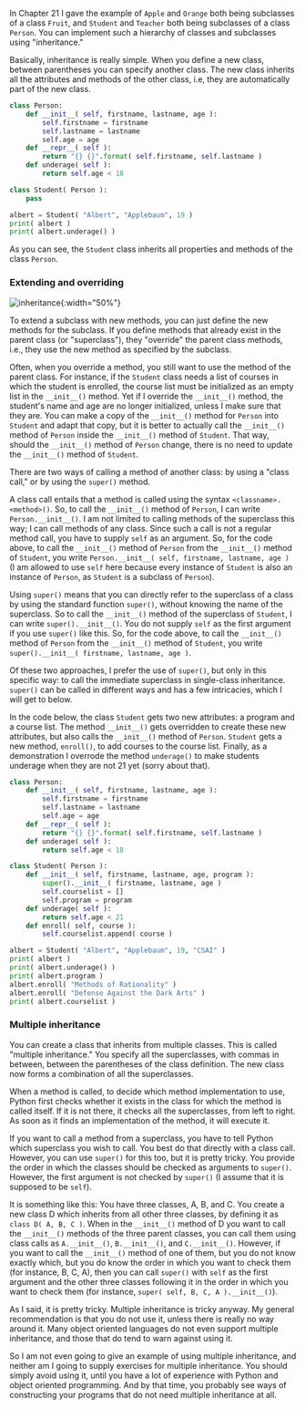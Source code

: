 In Chapter
21
I gave the example of `Apple` and `Orange` both being subclasses of a
class `Fruit`, and `Student` and `Teacher` both being subclasses of a
class `Person`. You can implement such a hierarchy of classes and
subclasses using "inheritance."

Basically, inheritance is really simple. When you define a new class,
between parentheses you can specify another class. The new class
inherits all the attributes and methods of the other class, i.e, they
are automatically part of the new class.

```python
class Person:
    def __init__( self, firstname, lastname, age ):
        self.firstname = firstname
        self.lastname = lastname
        self.age = age
    def __repr__( self ):
        return "{} {}".format( self.firstname, self.lastname )
    def underage( self ):
        return self.age < 18

class Student( Person ):
    pass

albert = Student( "Albert", "Applebaum", 19 )
print( albert )
print( albert.underage() )
```

As you can see, the `Student` class inherits all properties and methods
of the class `Person`.

### Extending and overriding

![inheritance](media/Inheritance.png "inheritance"){:width="50%"}

To extend a subclass with new methods, you can just define the new
methods for the subclass. If you define methods that already exist in
the parent class (or "superclass"), they "override" the parent class
methods, i.e., they use the new method as specified by the subclass.

Often, when you override a method, you still want to use the method of
the parent class. For instance, if the `Student` class needs a list of
courses in which the student is enrolled, the course list must be
initialized as an empty list in the `__init__()` method. Yet if I
override the `__init__()` method, the student's name and age are no
longer initialized, unless I make sure that they are. You can make a
copy of the `__init__()` method for `Person` into `Student` and adapt
that copy, but it is better to actually call the `__init__()` method of
`Person` inside the `__init__()` method of `Student`. That way, should
the `__init__()` method of `Person` change, there is no need to update
the `__init__()` method of `Student`.

There are two ways of calling a method of another class: by using a
"class call," or by using the `super()` method.

A class call entails that a method is called using the syntax
`<classname>.<method>()`. So, to call the `__init__()` method of
`Person`, I can write `Person.__init__()`. I am not limited to calling
methods of the superclass this way; I can call methods of any class.
Since such a call is not a regular method call, you have to supply
`self` as an argument. So, for the code above, to call the `__init__()`
method of `Person` from the `__init__()` method of `Student`, you write
`Person.__init__( self, firstname, lastname, age )` (I am allowed to use
`self` here because every instance of `Student` is also an instance of
`Person`, as `Student` is a subclass of `Person`).

Using `super()` means that you can directly refer to the superclass of a
class by using the standard function `super()`, without knowing the name
of the superclass. So to call the `__init__()` method of the superclass
of `Student`, I can write `super().__init__()`. You do not supply `self`
as the first argument if you use `super()` like this. So, for the code
above, to call the `__init__()` method of `Person` from the `__init__()`
method of `Student`, you write
`super().__init__( firstname, lastname, age )`.

Of these two approaches, I prefer the use of `super()`, but only in this
specific way: to call the immediate superclass in single-class
inheritance. `super()` can be called in different ways and has a few
intricacies, which I will get to below.

In the code below, the class `Student` gets two new attributes: a
program and a course list. The method `__init__()` gets overridden to
create these new attributes, but also calls the `__init__()` method of
`Person`. `Student` gets a new method, `enroll()`, to add courses to the
course list. Finally, as a demonstration I overrode the method
`underage()` to make students underage when they are not 21 yet (sorry
about that).

```python
class Person:
    def __init__( self, firstname, lastname, age ):
        self.firstname = firstname
        self.lastname = lastname
        self.age = age
    def __repr__( self ):
        return "{} {}".format( self.firstname, self.lastname )
    def underage( self ):
        return self.age < 18

class Student( Person ):
    def __init__( self, firstname, lastname, age, program ):
        super().__init__( firstname, lastname, age )
        self.courselist = []
        self.program = program
    def underage( self ):
        return self.age < 21
    def enroll( self, course ):
        self.courselist.append( course )

albert = Student( "Albert", "Applebaum", 19, "CSAI" )
print( albert )
print( albert.underage() )
print( albert.program )
albert.enroll( "Methods of Rationality" )
albert.enroll( "Defense Against the Dark Arts" )
print( albert.courselist )
```

### Multiple inheritance

You can create a class that inherits from multiple classes. This is
called "multiple inheritance." You specify all the superclasses, with
commas in between, between the parentheses of the class definition. The
new class now forms a combination of all the superclasses.

When a method is called, to decide which method implementation to use,
Python first checks whether it exists in the class for which the method
is called itself. If it is not there, it checks all the superclasses,
from left to right. As soon as it finds an implementation of the method,
it will execute it.

If you want to call a method from a superclass, you have to tell Python
which superclass you wish to call. You best do that directly with a
class call. However, you can use `super()` for this too, but it is
pretty tricky. You provide the order in which the classes should be
checked as arguments to `super()`. However, the first argument is not
checked by `super()` (I assume that it is supposed to be `self`).

It is something like this: You have three classes, A, B, and C. You
create a new class D which inherits from all other three classes, by
defining it as `class D( A, B, C )`. When in the `__init__()` method of
D you want to call the `__init__()` methods of the three parent classes,
you can call them using class calls as `A.__init__()`, `B.__init__()`,
and `C.__init__()`. However, if you want to call the `__init__()` method
of one of them, but you do not know exactly which, but you do know the
order in which you want to check them (for instance, B, C, A), then you
can call `super()` with `self` as the first argument and the other three
classes following it in the order in which you want to check them (for
instance, `super( self, B, C, A ).__init__()`).

As I said, it is pretty tricky. Multiple inheritance is tricky anyway.
My general recommendation is that you do not use it, unless there is
really no way around it. Many object oriented languages do not even
support multiple inheritance, and those that do tend to warn against
using it.

So I am not even going to give an example of using multiple inheritance,
and neither am I going to supply exercises for multiple inheritance. You
should simply avoid using it, until you have a lot of experience with
Python and object oriented programming. And by that time, you probably
see ways of constructing your programs that do not need multiple
inheritance at all.
